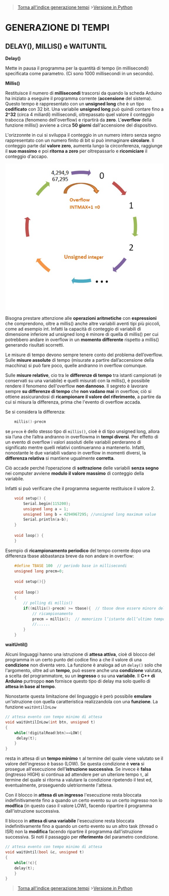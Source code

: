 >[Torna all'indice generazione tempi](indexgenerazionetempi.md)     >[Versione in Python](timefuncpy.md)

# **GENERAZIONE DI TEMPI**

## **DELAY(), MILLIS() e WAITUNTIL**

**Delay()**

Mette in pausa il programma per la quantità di tempo (in millisecondi) specificata come parametro. (Ci sono 1000 millisecondi in un secondo).

**Millis()**

Restituisce il numero di **millisecondi** trascorsi da quando la scheda Arduino ha iniziato a eseguire il programma corrente (**accensione** del sistema). Questo tempo è rappresentato con un **unsigned long** che è un tipo **codificato** con 32 bit. Una variabile **unsigned long** può quindi contare fino a **2^32** (circa 4 miliardi) millisecondi,  oltrepassato quel valore il conteggio trabocca (fenomeno dell'overflow) e ripartirà da **zero**. L'**overflow** della funzione millis() avviene a circa **50 giorni** dall'accensione del dispositivo.

L'orizzonnte in cui si sviluppa il conteggio in un numero intero senza segno rappresentato con un numero finito  di bit si può immaginare **circolare**. Il conteggio parte dal **valore zero**, aumenta lungo la circonferenza, raggiunge il **suo massimo** e poi **ritorna a zero** per oltrepassarlo e **ricomiciare** il conteggio d'accapo.

![Unigned overfow](unsignedOverflow.png)

Bisogna prestare attenzione alle **operazioni aritmetiche** con **espressioni** che comprendono, oltre a millis() anche altre variabili aventi tipi più piccoli, come ad esempio int. Infatti la capacità di conteggio di variabili di dimensione inferiore ad unsigned long è minore di quella di millis() per cui potrebbero andare in overflow in un **momento differente** rispetto a millis() generando risultati scorretti.

Le misure di tempo devono sempre tenere conto del problema dell’overflow.  Sulle **misure assolute** di tempo (misurate a partire dall’accensione della macchina) si può fare poco, quelle andranno in overflow comunque. 

Sulle **misure relative**, cio tra le **differenze di tempo**  tra istanti campionati (e conservati su una variabile) e quelli misurati con la millis(), è possibile rendere il fenomeno dell'overflow **non dannoso**. Il segreto è lavorare sempre **su differenze di tempo** che **non vadano mai** in overflow, ciò si ottiene assicurandosi di **ricampionare il valore del riferimento**, a partire da cui si misura la differenza, prima che l'evento di overflow accada. 

Se si considera la differenza:
```C++
	millis()-precm
```
se ```precm``` è dello stesso tipo di ```millis()```, cioè è di tipo unsigned long, allora sia l’una che l’altra andranno in overflowma in **tempi diversi**. Per effetto di un evento di overflow i valori assoluti delle variabili perderanno di significato mentre quelli relativi continueranno a mantenerlo. Infatti, nonostante le due variabili vadano in overflow in momenti diversi, la **differenza relativa** si mantiene ugualmente **corretta**. 

Ciò accade perché l’operazione di **sottrazione** delle variabili **senza segno** nei computer avviene **modulo il valore massimo** di conteggio della variabile.

Infatti si può verificare che il programma seguente restituisce il valore 2.
```C++
	void setup() {
		Serial.begin(115200);
		unsigned long a = 1;
		unsigned long b = 4294967295; //unsigned long maximum value
		Serial.println(a-b);
	}

	void loop() {
	}
```
Esempio di **ricampionamento periodico** del tempo corrente dopo una differenza tbase abbastanza breve da non andare in overflow:
```C++
	#define TBASE 100  // periodo base in millisecondi
	unsigned long precm=0;
	
	void setup(){}

	void loop()
	{
		// polling di millis()
		if((millis()-precm) >= tbase){  // tbase deve essere minore del valore di overflow
			// ricampionamento
			precm = millis();  // memorizzo l’istante dell’ultimo tempo “buono per eseguire”
			//......
		}
	}
```

**waitUntil()**

Alcuni linguaggi hanno una istruzione di **attesa attiva**, cioè di blocco del programma in un certo punto del codice fino a che il valore di una **condizione** non diventa vero. La funzione è analoga ad un ```delay()``` solo che l'argomento, oltre ad un **tempo**, può essere anche una **condizione** valutata, a scelta del programmatore, su un **ingresso** o su una **variabile**. Il **C++ di Arduino** purtroppo **non** fornisce questo tipo di delay ma solo quello di **attesa in base al tempo**.

Nonostante questa limitazione del linguaggio è però possibile **emulare** un'istruzione con quella caratteristica realizzandola con una **funzione**. La funzione ```waitUntilInLow```

```C++
// attesa evento con tempo minimo di attesa
void waitUntilInLow(int btn, unsigned t)
{
    while(!digitalRead(btn)==LOW){
	 delay(t);
    }
}
```

resta in attesa di un **tempo minimo** ```t``` al termine del quale viene valutato se il valore dell'ingresso è basso (LOW). Se questa condizione è **vera** si prosegue all'esecuzione dell'**istruzione successiva**.  Se invece è **falsa** (ingtresso HIGH) si continua ad attendere per un ulteriore tempo ```t```, al termine del quale si ritorna a valutare la condizione ripetendo il test ed, eventualmente, proseguendo uletriormente l'attesa.

Con il blocco in **attesa di un ingresso** l'esecuzione resta bloccata indefinitivamente fino a quando un certo evento su un certo ingresso non lo **modfica** (in questo caso il valore LOW), facendo ripartire il programma dall'istruzione successiva.

Il blocco in **attesa di una variabile** l'esecuzione resta bloccata indefinitivamente fino a quando un certo evento su un altro task (thread o ISR) non la **modifica** facendo ripartire il programma dall'istruzione successiva. Si noti il passaggio per **riferimento** del parametro condizione.

```C++
// attesa evento con tempo minimo di attesa
void waitUntil(bool &c, unsigned t)
{
    while(!c){
	delay(t);
    }
}
```

>[Torna all'indice generazione tempi](indexgenerazionetempi.md)     >[Versione in Python](timefuncpy.md)

